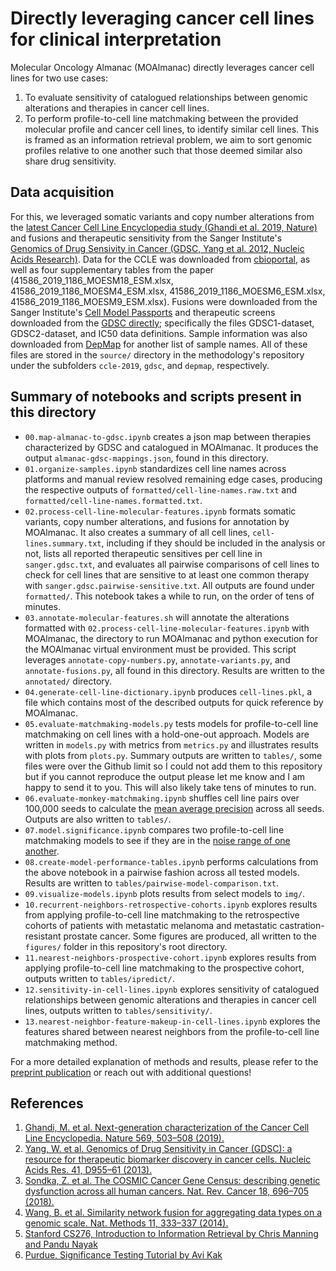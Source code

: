 # Directly leveraging cancer cell lines for clinical interpretation
Molecular Oncology Almanac (MOAlmanac) directly leverages cancer cell lines for two use cases: 
1. To evaluate sensitivity of catalogued relationships between genomic alterations and therapies in cancer cell lines. 
2. To perform profile-to-cell line matchmaking between the provided molecular profile and cancer cell lines, to identify similar cell lines. This is framed as an information retrieval problem, we aim to sort genomic profiles relative to one another such that those deemed similar also share drug sensitivity. 

## Data acquisition
For this, we leveraged somatic variants and copy number alterations from the [latest Cancer Cell Line Encyclopedia study (Ghandi et al. 2019, Nature)](https://www.nature.com/articles/s41586-019-1186-3) and fusions and therapeutic sensitivity from the Sanger Institute's [Genomics of Drug Sensivity in Cancer (GDSC, Yang et al. 2012, Nucleic Acids Research)](https://academic.oup.com/nar/article/41/D1/D955/1059448). Data for the CCLE was downloaded from [cbioportal](http://www.cbioportal.org/study/summary?id=ccle_broad_2019), as well as four supplementary tables from the paper (41586_2019_1186_MOESM18_ESM.xlsx, 41586_2019_1186_MOESM4_ESM.xlsx, 41586_2019_1186_MOESM6_ESM.xlsx, 41586_2019_1186_MOESM9_ESM.xlsx). Fusions were downloaded from the Sanger Institute's [Cell Model Passports](https://cellmodelpassports.sanger.ac.uk/downloads) and therapeutic screens downloaded from the [GDSC directly](https://www.cancerrxgene.org/downloads/bulk_download); specifically the files GDSC1-dataset, GDSC2-dataset, and IC50 data definitions. Sample information was also downloaded from [DepMap](https://depmap.org/portal/download/) for another list of sample names. All of these files are stored in the `source/` directory in the methodology's repository under the subfolders `ccle-2019`, `gdsc`, and `depmap`, respectively. 

## Summary of notebooks and scripts present in this directory
- `00.map-almanac-to-gdsc.ipynb` creates a json map between therapies characterized by GDSC and catalogued in MOAlmanac. It produces the output `almanac-gdsc-mappings.json`, found in this directory.
- `01.organize-samples.ipynb` standardizes cell line names across platforms and manual review resolved remaining edge cases, producing the respective outputs of `formatted/cell-line-names.raw.txt` and `formatted/cell-line-names.formatted.txt`.
- `02.process-cell-line-molecular-features.ipynb` formats somatic variants, copy number alterations, and fusions for annotation by MOAlmanac. It also creates a summary of all cell lines, `cell-lines.summary.txt`, including if they should be included in the analysis or not, lists all reported therapeutic sensitives per cell line in `sanger.gdsc.txt`, and evaluates all pairwise comparisons of cell lines to check for cell lines that are sensitive to at least one common therapy with `sanger.gdsc.pairwise-sensitive.txt`. All outputs are found under `formatted/`. This notebook takes a while to run, on the order of tens of minutes.
- `03.annotate-molecular-features.sh` will annotate the alterations formatted with `02.process-cell-line-molecular-features.ipynb` with MOAlmanac, the directory to run MOAlmanac and python execution for the MOAlmanac virtual environment must be provided. This script leverages `annotate-copy-numbers.py`, `annotate-variants.py`, and `annotate-fusions.py`, all found in this directory. Results are written to the `annotated/` directory.
- `04.generate-cell-line-dictionary.ipynb` produces `cell-lines.pkl`, a file which contains most of the described outputs for quick reference by MOAlmanac.
- `05.evaluate-matchmaking-models.py` tests models for profile-to-cell line matchmaking on cell lines with a hold-one-out approach. Models are written in `models.py` with metrics from `metrics.py` and illustrates results with plots from `plots.py`. Summary outputs are written to `tables/`, some files were over the Github limit so I could not add them to this repository but if you cannot reproduce the output please let me know and I am happy to send it to you. This will also likely take tens of minutes to run.
- `06.evaluate-monkey-matchmaking.ipynb` shuffles cell line pairs over 100,000 seeds to calculate the [mean average precision](docs/matchmaking-evaluation-metrics.pdf) across all seeds. Outputs are also written to `tables/`.
- `07.model.significance.ipynb` compares two profile-to-cell line matchmaking models to see if they are in the [noise range of one another](docs/matchmaking-evaluation-metrics.pdf).  
- `08.create-model-performance-tables.ipynb` performs calculations from the above notebook in a pairwise fashion across all tested models. Results are written to `tables/pairwise-model-comparison.txt`.
- `09.visualize-models.ipynb` plots results from select models to `img/`. 
- `10.recurrent-neighbors-retrospective-cohorts.ipynb` explores results from applying profile-to-cell line matchmaking to the retrospective cohorts of patients with metastatic melanoma and metastatic castration-resistant prostate cancer. Some figures are produced, all written to the `figures/` folder in this repository's root directory.
- `11.nearest-neighbors-prospective-cohort.ipynb` explores results from applying profile-to-cell line matchmaking to the prospective cohort, outputs written to `tables/ipredict/`.
- `12.sensitivity-in-cell-lines.ipynb` explores sensitivity of catalogued relationships between genomic alterations and therapies in cancer cell lines, outputs written to `tables/sensitivity/`.
- `13.nearest-neighbor-feature-makeup-in-cell-lines.ipynb` explores the features shared between nearest neighbors from the profile-to-cell line matchmaking method.

For a more detailed explanation of methods and results, please refer to the [preprint publication](https://www.biorxiv.org/content/10.1101/2020.09.22.308833v1) or reach out with additional questions!

## References
1. [Ghandi, M. et al. Next-generation characterization of the Cancer Cell Line Encyclopedia. Nature 569, 503–508 (2019).](https://www.nature.com/articles/s41586-019-1186-3)
2. [Yang, W. et al. Genomics of Drug Sensitivity in Cancer (GDSC): a resource for therapeutic biomarker discovery in cancer cells. Nucleic Acids Res. 41, D955–61 (2013).](https://academic.oup.com/nar/article/41/D1/D955/1059448)
3. [Sondka, Z. et al. The COSMIC Cancer Gene Census: describing genetic dysfunction across all human cancers. Nat. Rev. Cancer 18, 696–705 (2018).](https://www.nature.com/articles/s41568-018-0060-1)
4. [Wang, B. et al. Similarity network fusion for aggregating data types on a genomic scale. Nat. Methods 11, 333–337 (2014).](https://www.nature.com/articles/nmeth.2810)
5. [Stanford CS276, Introduction to Information Retrieval by Chris Manning and Pandu Nayak](https://web.stanford.edu/class/cs276/handouts/EvaluationNew-handout-1-per.pdf)
6. [Purdue, Significance Testing Tutorial by Avi Kak](https://engineering.purdue.edu/kak/SignificanceTesting.pdf)
